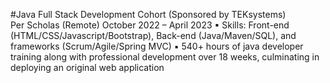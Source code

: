 #Java Full Stack Development Cohort (Sponsored by TEKsystems)  
Per Scholas (Remote) October 2022 – April 2023
▪ Skills: Front-end (HTML/CSS/Javascript/Bootstrap), Back-end (Java/Maven/SQL), and frameworks (Scrum/Agile/Spring
MVC)
▪ 540+ hours of java developer training along with professional development over 18 weeks, culminating in deploying
an original web application

